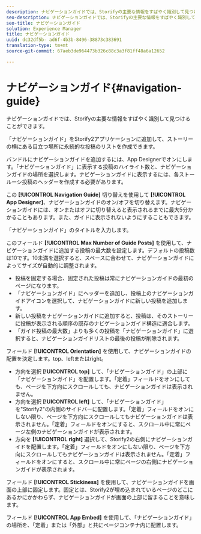 ```yaml
---
description: ナビゲーションガイドでは、Storifyの主要な情報をすばやく識別して見つけることができます。
seo-description: ナビゲーションガイドでは、Storifyの主要な情報をすばやく識別して見つけることができます。
seo-title: ナビゲーションガイド
solution: Experience Manager
title: ナビゲーションガイド
uuid: dc32df5b- ad6f-4b3b-8496-38873c383691
translation-type: tm+mt
source-git-commit: 67aeb3de964473b326c88c3a3f81ff48a6a12652

---
```



# ナビゲーションガイド{#navigation-guide}

ナビゲーションガイドでは、Storifyの主要な情報をすばやく識別して見つけることができます。

「ナビゲーションガイド」をStorify2アプリケーションに追加して、ストーリーの横にある目立つ場所に永続的な投稿のリストを作成できます。

バンドルにナビゲーションガイドを追加するには、App Designerでオンにします。「ナビゲーションガイド」に表示する投稿のハイライト数と、ナビゲーションガイドの場所を選択します。ナビゲーションガイドに表示するには、各ストールーシ投稿のヘッダーを作成する必要があります。

この **[!UICONTROL Navigation Guide]** 切り替えを使用して **[!UICONTROL App Designer]**、ナビゲーションガイドのオン/オフを切り替えます。ナビゲーションガイドには、オンまたはオフに切り替えると表示されるまでに最大5分かかることもあります。また、ガイドに表示されないようにすることもできます。

「ナビゲーションガイド」のタイトルを入力します。

このフィールド **[!UICONTROL Max Number of Guide Posts]** を使用して、ナビゲーションガイドに追加する投稿の最大数を設定します。デフォルトの投稿数は10です。10未満を選択すると、スペースに合わせて、ナビゲーションガイドによってサイズが自動的に調整されます。

* 投稿を固定する場合、固定された投稿は常にナビゲーションガイドの最初のページになります。
* 「ナビゲーションガイド」にヘッダーを追加し、投稿上のナビゲーションガイドアイコンを選択して、ナビゲーションガイドに新しい投稿を追加します。
* 新しい投稿をナビゲーションガイドに追加すると、投稿は、そのストーリーに投稿が表示される順序の既存のナビゲーションガイド構造に適合します。
* 「ガイド投稿の最大数」よりも多くの投稿を「ナビゲーションガイド」に選択すると、ナビゲーションガイドリストの最後の投稿が削除されます。

フィールド **[!UICONTROL Orientation]** を使用して、ナビゲーションガイドの配置を決定します。top、leftまたはright。

* 方向を選択 **[!UICONTROL top]** して、「ナビゲーションガイド」の上部に「ナビゲーションガイド」を配置します。「定着」フィールドをオンにしても、ページを下方向にスクロールしても、ナビゲーションガイドは表示されません。
* 方向を選択 **[!UICONTROL left]** して、「ナビゲーションガイド」を&quot;Storify2&quot;の内側のサイドバーに配置します。「定着」フィールドをオンにしない限り、ページを下方向にスクロールしてもナビゲーションガイドは表示されません。「定着」フィールドをオンにすると、スクロール中に常にページ左側のナビゲーションガイドが表示されます。
* 方向を **[!UICONTROL right]** 選択して、Storify2の右側にナビゲーションガイドを配置します。「定着」フィールドをオンにしない限り、ページを下方向にスクロールしてもナビゲーションガイドは表示されません。「定着」フィールドをオンにすると、スクロール中に常にページの右側にナビゲーションガイドが表示されます。

フィールド **[!UICONTROL Stickiness]** を使用して、ナビゲーションガイドを画面の上部に固定します。固定とは、Storify2が埋め込まれているページのどこにあるかにかかわらず、ナビゲーションガイドが画面の上部に留まることを意味します。

フィールド **[!UICONTROL App Embed]** を使用して、「ナビゲーションガイド」の場所を、「定着」または「外部」と共にページコンテナ内に配置します。
